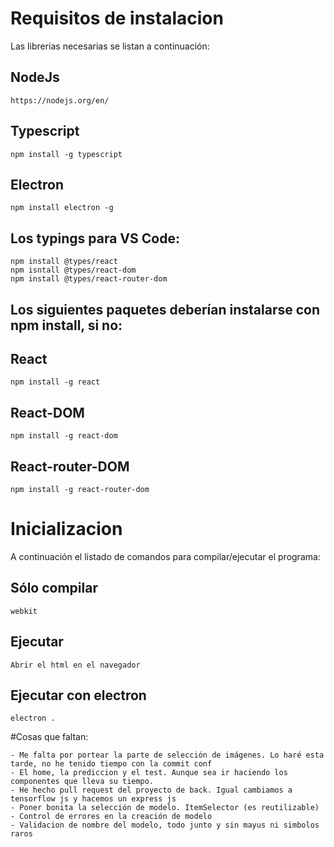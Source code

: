# Requisitos de instalacion

Las librerias necesarias se listan a continuación: 

## NodeJs

    https://nodejs.org/en/

## Typescript

    npm install -g typescript

## Electron

    npm install electron -g

## Los typings para VS Code:
    
    npm install @types/react
    npm isntall @types/react-dom
    npm install @types/react-router-dom

## Los siguientes paquetes deberían instalarse con npm install, si no:

## React

    npm install -g react

## React-DOM

    npm install -g react-dom

## React-router-DOM

    npm install -g react-router-dom


# Inicializacion

A continuación el listado de comandos para compilar/ejecutar el programa:

## Sólo compilar

    webkit

## Ejecutar

    Abrir el html en el navegador

## Ejecutar con electron

    electron .

#Cosas que faltan:

    - Me falta por portear la parte de selección de imágenes. Lo haré esta tarde, no he tenido tiempo con la commit conf
    - El home, la prediccion y el test. Aunque sea ir haciendo los componentes que lleva su tiempo.
    - He hecho pull request del proyecto de back. Igual cambiamos a tensorflow js y hacemos un express js
    - Poner bonita la selección de modelo. ItemSelector (es reutilizable)
    - Control de errores en la creación de modelo
    - Validacion de nombre del modelo, todo junto y sin mayus ni simbolos raros
